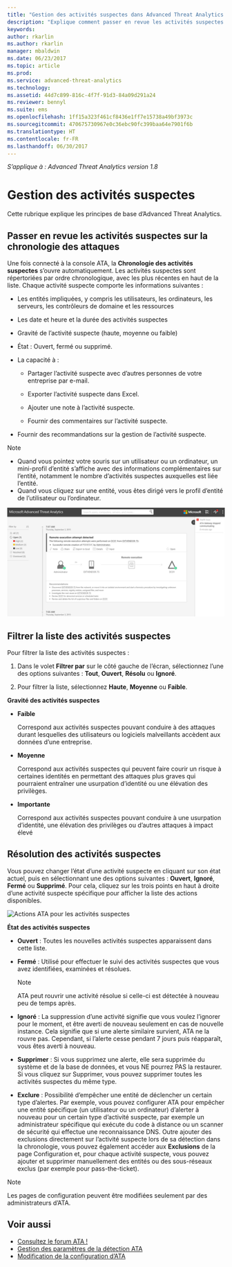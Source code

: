 ```yaml
---
title: "Gestion des activités suspectes dans Advanced Threat Analytics | Microsoft Docs"
description: "Explique comment passer en revue les activités suspectes identifiées par ATA"
keywords: 
author: rkarlin
ms.author: rkarlin
manager: mbaldwin
ms.date: 06/23/2017
ms.topic: article
ms.prod: 
ms.service: advanced-threat-analytics
ms.technology: 
ms.assetid: 44d7c899-816c-4f7f-91d3-84a09d291a24
ms.reviewer: bennyl
ms.suite: ems
ms.openlocfilehash: 1ff15a323f461cf8436e1ff7e15738a49bf3973c
ms.sourcegitcommit: 470675730967e0c36ebc90fc399baa64e7901f6b
ms.translationtype: HT
ms.contentlocale: fr-FR
ms.lasthandoff: 06/30/2017
---
```

*S’applique à : Advanced Threat Analytics version 1.8*



# Gestion des activités suspectes
<a id="working-with-suspicious-activities" class="xliff"></a>
Cette rubrique explique les principes de base d’Advanced Threat Analytics.

## Passer en revue les activités suspectes sur la chronologie des attaques
<a id="review-suspicious-activities-on-the-attack-time-line" class="xliff"></a>
Une fois connecté à la console ATA, la **Chronologie des activités suspectes** s’ouvre automatiquement. Les activités suspectes sont répertoriées par ordre chronologique, avec les plus récentes en haut de la liste.
Chaque activité suspecte comporte les informations suivantes :

-   Les entités impliquées, y compris les utilisateurs, les ordinateurs, les serveurs, les contrôleurs de domaine et les ressources

-   Les date et heure et la durée des activités suspectes

-   Gravité de l’activité suspecte (haute, moyenne ou faible)

-   État : Ouvert, fermé ou supprimé.

-   La capacité à :

    -   Partager l’activité suspecte avec d’autres personnes de votre entreprise par e-mail.

    -   Exporter l’activité suspecte dans Excel.

    -   Ajouter une note à l’activité suspecte.

    -   Fournir des commentaires sur l’activité suspecte.

-   Fournir des recommandations sur la gestion de l’activité suspecte.

> [!NOTE]
> -   Quand vous pointez votre souris sur un utilisateur ou un ordinateur, un mini-profil d’entité s’affiche avec des informations complémentaires sur l’entité, notamment le nombre d’activités suspectes auxquelles est liée l’entité.
> -   Quand vous cliquez sur une entité, vous êtes dirigé vers le profil d’entité de l’utilisateur ou l’ordinateur.

![Image de la chronologie des activités suspectes ATA](media/ATA-Suspicious-Activity-Timeline.JPG)

## Filtrer la liste des activités suspectes
<a id="filter-suspicious-activities-list" class="xliff"></a>
Pour filtrer la liste des activités suspectes :

1.  Dans le volet **Filtrer par** sur le côté gauche de l’écran, sélectionnez l’une des options suivantes : **Tout**, **Ouvert**, **Résolu** ou **Ignoré**.

2.  Pour filtrer la liste, sélectionnez **Haute**, **Moyenne** ou **Faible**.

**Gravité des activités suspectes**

-   **Faible**

    Correspond aux activités suspectes pouvant conduire à des attaques durant lesquelles des utilisateurs ou logiciels malveillants accèdent aux données d’une entreprise.

-   **Moyenne**

    Correspond aux activités suspectes qui peuvent faire courir un risque à certaines identités en permettant des attaques plus graves qui pourraient entraîner une usurpation d’identité ou une élévation des privilèges.

-   **Importante**

    Correspond aux activités suspectes pouvant conduire à une usurpation d’identité, une élévation des privilèges ou d’autres attaques à impact élevé




## Résolution des activités suspectes
<a id="remediating-suspicious-activities" class="xliff"></a>
Vous pouvez changer l’état d’une activité suspecte en cliquant sur son état actuel, puis en sélectionnant une des options suivantes : **Ouvert**, **Ignoré**, **Fermé** ou **Supprimé**.
Pour cela, cliquez sur les trois points en haut à droite d’une activité suspecte spécifique pour afficher la liste des actions disponibles.

![Actions ATA pour les activités suspectes](./media/sa-actions.png)

**État des activités suspectes**

-   **Ouvert** : Toutes les nouvelles activités suspectes apparaissent dans cette liste.

-   **Fermé** : Utilisé pour effectuer le suivi des activités suspectes que vous avez identifiées, examinées et résolues.

    > [!NOTE]
    > ATA peut rouvrir une activité résolue si celle-ci est détectée à nouveau peu de temps après.

-   **Ignoré** : La suppression d’une activité signifie que vous voulez l’ignorer pour le moment, et être averti de nouveau seulement en cas de nouvelle instance. Cela signifie que si une alerte similaire survient, ATA ne la rouvre pas. Cependant, si l’alerte cesse pendant 7 jours puis réapparaît, vous êtes averti à nouveau.

- **Supprimer** : Si vous supprimez une alerte, elle sera supprimée du système et de la base de données, et vous NE pourrez PAS la restaurer. Si vous cliquez sur Supprimer, vous pouvez supprimer toutes les activités suspectes du même type.

- **Exclure** : Possibilité d’empêcher une entité de déclencher un certain type d’alertes. Par exemple, vous pouvez configurer ATA pour empêcher une entité spécifique (un utilisateur ou un ordinateur) d’alerter à nouveau pour un certain type d’activité suspecte, par exemple un administrateur spécifique qui exécute du code à distance ou un scanner de sécurité qui effectue une reconnaissance DNS. Outre ajouter des exclusions directement sur l’activité suspecte lors de sa détection dans la chronologie, vous pouvez également accéder aux **Exclusions** de la page Configuration et, pour chaque activité suspecte, vous pouvez ajouter et supprimer manuellement des entités ou des sous-réseaux exclus (par exemple pour pass-the-ticket). 
> [!NOTE]
> Les pages de configuration peuvent être modifiées seulement par des administrateurs d’ATA.


## Voir aussi
<a id="see-also" class="xliff"></a>
- [Consultez le forum ATA !](https://social.technet.microsoft.com/Forums/security/home?forum=mata)
- [Gestion des paramètres de la détection ATA](working-with-detection-settings.md)
- [Modification de la configuration d’ATA](modifying-ata-center-configuration.md)
